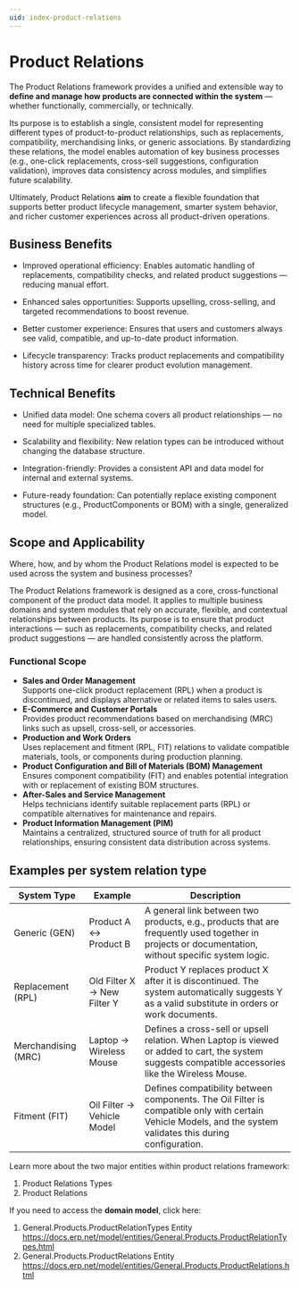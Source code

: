 ```yaml
---
uid: index-product-relations
---
```

# Product Relations

The Product Relations framework provides a unified and extensible way to **define and manage how products are connected within the system** — whether functionally, commercially, or technically. 

Its purpose is to establish a single, consistent model for representing different types of product-to-product relationships, such as replacements, compatibility, merchandising links, or generic associations.
By standardizing these relations, the model enables automation of key business processes (e.g., one-click replacements, cross-sell suggestions, configuration validation), improves data consistency across modules, and simplifies future scalability.

Ultimately, Product Relations **aim** to create a flexible foundation that supports better product lifecycle management, smarter system behavior, and richer customer experiences across all product-driven operations.

## Business Benefits

- Improved operational efficiency: Enables automatic handling of replacements, compatibility checks, and related product suggestions — reducing manual effort.

- Enhanced sales opportunities: Supports upselling, cross-selling, and targeted recommendations to boost revenue.

- Better customer experience: Ensures that users and customers always see valid, compatible, and up-to-date product information.

- Lifecycle transparency: Tracks product replacements and compatibility history across time for clearer product evolution management.

## Technical Benefits

- Unified data model: One schema covers all product relationships — no need for multiple specialized tables.

- Scalability and flexibility: New relation types can be introduced without changing the database structure.

- Integration-friendly: Provides a consistent API and data model for internal and external systems.

- Future-ready foundation: Can potentially replace existing component structures (e.g., ProductComponents or BOM) with a single, generalized model.

 ## Scope and Applicability
 Where, how, and by whom the Product Relations model is expected to be used across the system and business processes?

The Product Relations framework is designed as a core, cross-functional component of the product data model.
It applies to multiple business domains and system modules that rely on accurate, flexible, and contextual relationships between products.
Its purpose is to ensure that product interactions — such as replacements, compatibility checks, and related product suggestions — are handled consistently across the platform.

### Functional Scope

- **Sales and Order Management**
  <br> Supports one-click product replacement (RPL) when a product is discontinued, and displays alternative or related items to sales users.
- **E-Commerce and Customer Portals**
  <br> Provides product recommendations based on merchandising (MRC) links such as upsell, cross-sell, or accessories.
- **Production and Work Orders**
  <br> Uses replacement and fitment (RPL, FIT) relations to validate compatible materials, tools, or components during production planning.
- **Product Configuration and Bill of Materials (BOM) Management**
  <br> Ensures component compatibility (FIT) and enables potential integration with or replacement of existing BOM structures.
- **After-Sales and Service Management**
  <br>Helps technicians identify suitable replacement parts (RPL) or compatible alternatives for maintenance and repairs.
- **Product Information Management (PIM)**
  <br> Maintains a centralized, structured source of truth for all product relationships, ensuring consistent data distribution across systems.
   
## Examples per system relation type

|System Type|	Example|	Description|
|--------------|------------------|----------------|
|Generic (GEN)	| Product A ↔ Product B|	A general link between two products, e.g., products that are frequently used together in projects or documentation, without specific system logic.|
|Replacement (RPL)	|Old Filter X → New Filter Y	|Product Y replaces product X after it is discontinued. The system automatically suggests Y as a valid substitute in orders or work documents.|
|Merchandising (MRC)	|Laptop → Wireless Mouse|	Defines a cross-sell or upsell relation. When Laptop is viewed or added to cart, the system suggests compatible accessories like the Wireless Mouse.|
|Fitment (FIT)	|Oil Filter → Vehicle Model	|Defines compatibility between components. The Oil Filter is compatible only with certain Vehicle Models, and the system validates this during configuration.|

Learn more about the two major entities within product relations framework: 
1. Product Relations Types
2. Product Relations

If you need to access the **domain model**, click here:
1. General.Products.ProductRelationTypes Entity https://docs.erp.net/model/entities/General.Products.ProductRelationTypes.html
2. General.Products.ProductRelations Entity https://docs.erp.net/model/entities/General.Products.ProductRelations.html
